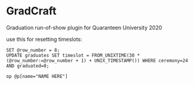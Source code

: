 # GradCraft
Graduation run-of-show plugin for Quaranteen University 2020

use this for resetting timeslots:
```
SET @row_number = 8; 
UPDATE graduates SET timeslot = FROM_UNIXTIME(30 * (@row_number:=@row_number + 1) + UNIX_TIMESTAMP()) WHERE ceremony=24 AND graduated=0;
```

`op @p[name="NAME HERE"]`
